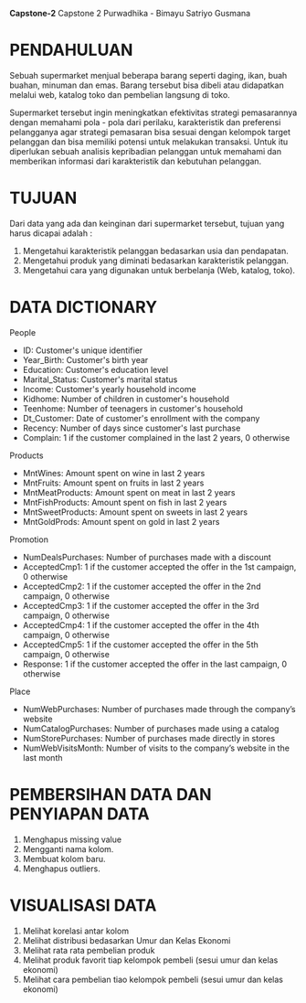 **Capstone-2**
Capstone 2 Purwadhika - Bimayu Satriyo Gusmana
# PENDAHULUAN
Sebuah supermarket menjual beberapa barang seperti daging, ikan, buah buahan, minuman dan emas. Barang tersebut bisa dibeli atau didapatkan melalui web, katalog toko dan pembelian langsung di toko. 

Supermarket tersebut ingin meningkatkan efektivitas strategi pemasarannya dengan memahami pola - pola dari perilaku, karakteristik dan preferensi pelangganya agar strategi pemasaran bisa sesuai dengan kelompok target pelanggan dan bisa memiliki potensi untuk melakukan transaksi. Untuk itu diperlukan sebuah analisis kepribadian pelanggan untuk memahami dan memberikan informasi dari karakteristik dan kebutuhan pelanggan.
# TUJUAN
Dari data yang ada dan keinginan dari supermarket tersebut, tujuan yang harus dicapai adalah :

1. Mengetahui karakteristik pelanggan bedasarkan usia dan pendapatan.
2. Mengetahui produk yang diminati bedasarkan karakteristik pelanggan.
3. Mengetahui cara yang digunakan untuk berbelanja (Web, katalog, toko).
# DATA DICTIONARY
People

* ID: Customer's unique identifier
* Year_Birth: Customer's birth year
* Education: Customer's education level
* Marital_Status: Customer's marital status
* Income: Customer's yearly household income
* Kidhome: Number of children in customer's household
* Teenhome: Number of teenagers in customer's household
* Dt_Customer: Date of customer's enrollment with the company
* Recency: Number of days since customer's last purchase
* Complain: 1 if the customer complained in the last 2 years, 0 otherwise

Products

* MntWines: Amount spent on wine in last 2 years
* MntFruits: Amount spent on fruits in last 2 years
* MntMeatProducts: Amount spent on meat in last 2 years
* MntFishProducts: Amount spent on fish in last 2 years
* MntSweetProducts: Amount spent on sweets in last 2 years
* MntGoldProds: Amount spent on gold in last 2 years

Promotion

* NumDealsPurchases: Number of purchases made with a discount
* AcceptedCmp1: 1 if the customer accepted the offer in the 1st campaign, 0 otherwise
* AcceptedCmp2: 1 if the customer accepted the offer in the 2nd campaign, 0 otherwise
* AcceptedCmp3: 1 if the customer accepted the offer in the 3rd campaign, 0 otherwise
* AcceptedCmp4: 1 if the customer accepted the offer in the 4th campaign, 0 otherwise
* AcceptedCmp5: 1 if the customer accepted the offer in the 5th campaign, 0 otherwise
* Response: 1 if the customer accepted the offer in the last campaign, 0 otherwise

Place

* NumWebPurchases: Number of purchases made through the company’s website
* NumCatalogPurchases: Number of purchases made using a catalog
* NumStorePurchases: Number of purchases made directly in stores
* NumWebVisitsMonth: Number of visits to the company’s website in the last month
# PEMBERSIHAN DATA DAN PENYIAPAN DATA
1. Menghapus missing value
2. Mengganti nama kolom.
3. Membuat kolom baru.
4. Menghapus outliers.
# VISUALISASI DATA
1. Melihat korelasi antar kolom
2. Melihat distribusi bedasarkan Umur dan Kelas Ekonomi
3. Melihat rata rata pembelian produk
4. Melihat produk favorit tiap kelompok pembeli (sesui umur dan kelas ekonomi)
5. Melihat cara pembelian tiao kelompok pembeli (sesui umur dan kelas ekonomi)
